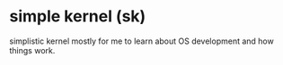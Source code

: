 # simple kernel (sk)

simplistic kernel mostly for me to learn about OS development and how things work.
